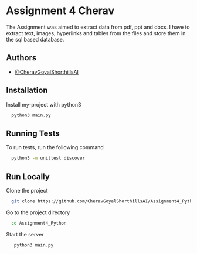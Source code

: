 # Assignment 4 Cherav
The Assignment was aimed to extract data from pdf, ppt and docs. I have to extract text, images, hyperlinks and tables from the files and store them in the sql based database.



## Authors

- [@CheravGoyalShorthillsAI](https://github.com/CheravGoyalShorthillsAI)


## Installation

Install my-project with python3

```bash
  python3 main.py
```
    
## Running Tests

To run tests, run the following command

```bash
  python3 -m unittest discover
```


## Run Locally

Clone the project

```bash
  git clone https://github.com/CheravGoyalShorthillsAI/Assignment4_Python.git
```

Go to the project directory

```bash
  cd Assignment4_Python            
```


Start the server

```bash
   python3 main.py
```

